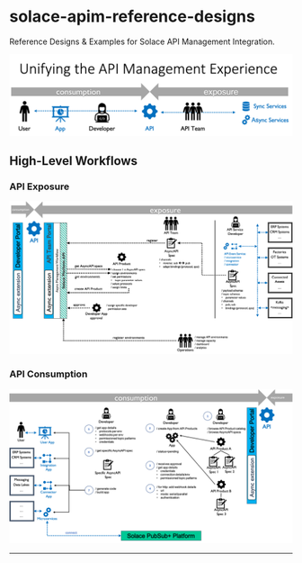 # solace-apim-reference-designs
Reference Designs & Examples for Solace API Management Integration.

<p align="center"><img src="./images/apim.unifying-overview.png" /></p>


## High-Level Workflows

### API Exposure

<p align="center"><img src="./images/apim.workflow-overview.exposure.png" /></p>

### API Consumption

<p align="center"><img src="./images/apim.workflow-overview.consumption.png" /></p>


---
